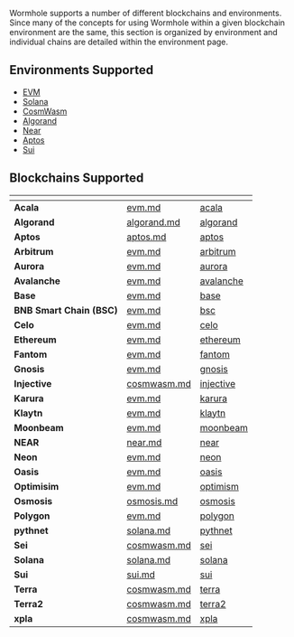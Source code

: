 
Wormhole supports a number of different blockchains and environments. Since many of the concepts for using Wormhole within a given blockchain environment are the same, this section is organized by environment and individual chains are detailed within the environment page. 

## Environments Supported

- [EVM](./evm.md)
- [Solana](./solana.md)
- [CosmWasm](./cosmwasm.md)
- [Algorand](./algorand.md)
- [Near](./near.md)
- [Aptos](./aptos.md)
- [Sui](./sui.md)


## Blockchains Supported

<table data-view="cards" data-full-width="false">
   <thead>
      <tr>
         <th></th>
         <th data-hidden data-card-target data-type="content-ref"></th>
         <th data-hidden data-card-cover data-type="files"></th>
      </tr>
   </thead>
   <tbody>
<!--SUPPORTED_BLOCKCHAIN_ECOSYSTEM_CARDS-->
<tr>
    <td><strong>Acala</strong></td>
    <td><a href="../../reference/environments/evm.md#acala">evm.md</a></td>
    <td><a href="../../.gitbook/assets/chain-icons/acala.svg">acala</a></td>
</tr>
<tr>
    <td><strong>Algorand</strong></td>
    <td><a href="../../reference/environments/algorand.md#algorand">algorand.md</a></td>
    <td><a href="../../.gitbook/assets/chain-icons/algorand.svg">algorand</a></td>
</tr>
<tr>
    <td><strong>Aptos</strong></td>
    <td><a href="../../reference/environments/aptos.md#aptos">aptos.md</a></td>
    <td><a href="../../.gitbook/assets/chain-icons/aptos.svg">aptos</a></td>
</tr>
<tr>
    <td><strong>Arbitrum</strong></td>
    <td><a href="../../reference/environments/evm.md#arbitrum">evm.md</a></td>
    <td><a href="../../.gitbook/assets/chain-icons/arbitrum.svg">arbitrum</a></td>
</tr>
<tr>
    <td><strong>Aurora</strong></td>
    <td><a href="../../reference/environments/evm.md#aurora">evm.md</a></td>
    <td><a href="../../.gitbook/assets/chain-icons/aurora.svg">aurora</a></td>
</tr>
<tr>
    <td><strong>Avalanche</strong></td>
    <td><a href="../../reference/environments/evm.md#avalanche">evm.md</a></td>
    <td><a href="../../.gitbook/assets/chain-icons/avalanche.svg">avalanche</a></td>
</tr>
<tr>
    <td><strong>Base</strong></td>
    <td><a href="../../reference/environments/evm.md#base">evm.md</a></td>
    <td><a href="../../.gitbook/assets/chain-icons/base.svg">base</a></td>
</tr>
<tr>
    <td><strong>BNB Smart Chain (BSC)</strong></td>
    <td><a href="../../reference/environments/evm.md#bsc">evm.md</a></td>
    <td><a href="../../.gitbook/assets/chain-icons/bsc.svg">bsc</a></td>
</tr>
<tr>
    <td><strong>Celo</strong></td>
    <td><a href="../../reference/environments/evm.md#celo">evm.md</a></td>
    <td><a href="../../.gitbook/assets/chain-icons/celo.svg">celo</a></td>
</tr>
<tr>
    <td><strong>Ethereum</strong></td>
    <td><a href="../../reference/environments/evm.md#ethereum">evm.md</a></td>
    <td><a href="../../.gitbook/assets/chain-icons/ethereum.svg">ethereum</a></td>
</tr>
<tr>
    <td><strong>Fantom</strong></td>
    <td><a href="../../reference/environments/evm.md#fantom">evm.md</a></td>
    <td><a href="../../.gitbook/assets/chain-icons/fantom.svg">fantom</a></td>
</tr>
<tr>
    <td><strong>Gnosis</strong></td>
    <td><a href="../../reference/environments/evm.md#gnosis">evm.md</a></td>
    <td><a href="../../.gitbook/assets/chain-icons/gnosis.svg">gnosis</a></td>
</tr>
<tr>
    <td><strong>Injective</strong></td>
    <td><a href="../../reference/environments/cosmwasm.md#injective">cosmwasm.md</a></td>
    <td><a href="../../.gitbook/assets/chain-icons/injective.svg">injective</a></td>
</tr>
<tr>
    <td><strong>Karura</strong></td>
    <td><a href="../../reference/environments/evm.md#karura">evm.md</a></td>
    <td><a href="../../.gitbook/assets/chain-icons/karura.svg">karura</a></td>
</tr>
<tr>
    <td><strong>Klaytn</strong></td>
    <td><a href="../../reference/environments/evm.md#klaytn">evm.md</a></td>
    <td><a href="../../.gitbook/assets/chain-icons/klaytn.svg">klaytn</a></td>
</tr>
<tr>
    <td><strong>Moonbeam</strong></td>
    <td><a href="../../reference/environments/evm.md#moonbeam">evm.md</a></td>
    <td><a href="../../.gitbook/assets/chain-icons/moonbeam.svg">moonbeam</a></td>
</tr>
<tr>
    <td><strong>NEAR</strong></td>
    <td><a href="../../reference/environments/near.md#near">near.md</a></td>
    <td><a href="../../.gitbook/assets/chain-icons/near.svg">near</a></td>
</tr>
<tr>
    <td><strong>Neon</strong></td>
    <td><a href="../../reference/environments/evm.md#neon">evm.md</a></td>
    <td><a href="../../.gitbook/assets/chain-icons/neon.svg">neon</a></td>
</tr>
<tr>
    <td><strong>Oasis</strong></td>
    <td><a href="../../reference/environments/evm.md#oasis">evm.md</a></td>
    <td><a href="../../.gitbook/assets/chain-icons/oasis.svg">oasis</a></td>
</tr>
<tr>
    <td><strong>Optimisim</strong></td>
    <td><a href="../../reference/environments/evm.md#optimism">evm.md</a></td>
    <td><a href="../../.gitbook/assets/chain-icons/optimism.svg">optimism</a></td>
</tr>
<tr>
    <td><strong>Osmosis</strong></td>
    <td><a href="../../reference/environments/osmosis.md#osmosis">osmosis.md</a></td>
    <td><a href="../../.gitbook/assets/chain-icons/osmosis.svg">osmosis</a></td>
</tr>
<tr>
    <td><strong>Polygon</strong></td>
    <td><a href="../../reference/environments/evm.md#polygon">evm.md</a></td>
    <td><a href="../../.gitbook/assets/chain-icons/polygon.svg">polygon</a></td>
</tr>
<tr>
    <td><strong>pythnet</strong></td>
    <td><a href="../../reference/environments/solana.md#pythnet">solana.md</a></td>
    <td><a href="../../.gitbook/assets/chain-icons/pythnet.svg">pythnet</a></td>
</tr>
<tr>
    <td><strong>Sei</strong></td>
    <td><a href="../../reference/environments/cosmwasm.md#sei">cosmwasm.md</a></td>
    <td><a href="../../.gitbook/assets/chain-icons/sei.svg">sei</a></td>
</tr>
<tr>
    <td><strong>Solana</strong></td>
    <td><a href="../../reference/environments/solana.md#solana">solana.md</a></td>
    <td><a href="../../.gitbook/assets/chain-icons/solana.svg">solana</a></td>
</tr>
<tr>
    <td><strong>Sui</strong></td>
    <td><a href="../../reference/environments/sui.md#sui">sui.md</a></td>
    <td><a href="../../.gitbook/assets/chain-icons/sui.svg">sui</a></td>
</tr>
<tr>
    <td><strong>Terra</strong></td>
    <td><a href="../../reference/environments/cosmwasm.md#terra">cosmwasm.md</a></td>
    <td><a href="../../.gitbook/assets/chain-icons/terra.svg">terra</a></td>
</tr>
<tr>
    <td><strong>Terra2</strong></td>
    <td><a href="../../reference/environments/cosmwasm.md#terra2">cosmwasm.md</a></td>
    <td><a href="../../.gitbook/assets/chain-icons/terra2.svg">terra2</a></td>
</tr>
<tr>
    <td><strong>xpla</strong></td>
    <td><a href="../../reference/environments/cosmwasm.md#xpla">cosmwasm.md</a></td>
    <td><a href="../../.gitbook/assets/chain-icons/xpla.svg">xpla</a></td>
</tr>
<!--SUPPORTED_BLOCKCHAIN_ECOSYSTEM_CARDS-->
</tbody></table>
